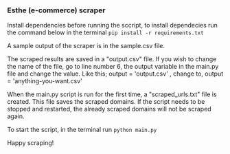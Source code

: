 ### Esthe (e-commerce) scraper

Install dependencies before running the sccript, to install dependecies run the command below in the terminal
`pip install -r requirements.txt`


A sample output of the scraper is in the sample.csv file.

The scraped results are saved in a "output.csv" file. If you wish to change the name of the file, go to line number 6, the output variable in the main.py file and change the value. Like this;
        output = 'output.csv' ,    change to,    output = 'anything-you-want.csv'


When the main.py script is run for the first time, a "scraped_urls.txt" file is created. This file saves the scraped domains. 
If the script needs to be stopped and restarted, the already scraped domains will not be scraped again.


To start the script, in the terminal run  `python main.py`

Happy scraping!